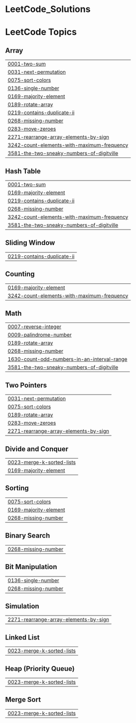 # LeetCode_Solutions
<!---LeetCode Topics Start-->
# LeetCode Topics
## Array
|  |
| ------- |
| [0001-two-sum](https://github.com/santhoshbingi/LeetCode_Solutions/tree/master/0001-two-sum) |
| [0031-next-permutation](https://github.com/santhoshbingi/LeetCode_Solutions/tree/master/0031-next-permutation) |
| [0075-sort-colors](https://github.com/santhoshbingi/LeetCode_Solutions/tree/master/0075-sort-colors) |
| [0136-single-number](https://github.com/santhoshbingi/LeetCode_Solutions/tree/master/0136-single-number) |
| [0169-majority-element](https://github.com/santhoshbingi/LeetCode_Solutions/tree/master/0169-majority-element) |
| [0189-rotate-array](https://github.com/santhoshbingi/LeetCode_Solutions/tree/master/0189-rotate-array) |
| [0219-contains-duplicate-ii](https://github.com/santhoshbingi/LeetCode_Solutions/tree/master/0219-contains-duplicate-ii) |
| [0268-missing-number](https://github.com/santhoshbingi/LeetCode_Solutions/tree/master/0268-missing-number) |
| [0283-move-zeroes](https://github.com/santhoshbingi/LeetCode_Solutions/tree/master/0283-move-zeroes) |
| [2271-rearrange-array-elements-by-sign](https://github.com/santhoshbingi/LeetCode_Solutions/tree/master/2271-rearrange-array-elements-by-sign) |
| [3242-count-elements-with-maximum-frequency](https://github.com/santhoshbingi/LeetCode_Solutions/tree/master/3242-count-elements-with-maximum-frequency) |
| [3581-the-two-sneaky-numbers-of-digitville](https://github.com/santhoshbingi/LeetCode_Solutions/tree/master/3581-the-two-sneaky-numbers-of-digitville) |
## Hash Table
|  |
| ------- |
| [0001-two-sum](https://github.com/santhoshbingi/LeetCode_Solutions/tree/master/0001-two-sum) |
| [0169-majority-element](https://github.com/santhoshbingi/LeetCode_Solutions/tree/master/0169-majority-element) |
| [0219-contains-duplicate-ii](https://github.com/santhoshbingi/LeetCode_Solutions/tree/master/0219-contains-duplicate-ii) |
| [0268-missing-number](https://github.com/santhoshbingi/LeetCode_Solutions/tree/master/0268-missing-number) |
| [3242-count-elements-with-maximum-frequency](https://github.com/santhoshbingi/LeetCode_Solutions/tree/master/3242-count-elements-with-maximum-frequency) |
| [3581-the-two-sneaky-numbers-of-digitville](https://github.com/santhoshbingi/LeetCode_Solutions/tree/master/3581-the-two-sneaky-numbers-of-digitville) |
## Sliding Window
|  |
| ------- |
| [0219-contains-duplicate-ii](https://github.com/santhoshbingi/LeetCode_Solutions/tree/master/0219-contains-duplicate-ii) |
## Counting
|  |
| ------- |
| [0169-majority-element](https://github.com/santhoshbingi/LeetCode_Solutions/tree/master/0169-majority-element) |
| [3242-count-elements-with-maximum-frequency](https://github.com/santhoshbingi/LeetCode_Solutions/tree/master/3242-count-elements-with-maximum-frequency) |
## Math
|  |
| ------- |
| [0007-reverse-integer](https://github.com/santhoshbingi/LeetCode_Solutions/tree/master/0007-reverse-integer) |
| [0009-palindrome-number](https://github.com/santhoshbingi/LeetCode_Solutions/tree/master/0009-palindrome-number) |
| [0189-rotate-array](https://github.com/santhoshbingi/LeetCode_Solutions/tree/master/0189-rotate-array) |
| [0268-missing-number](https://github.com/santhoshbingi/LeetCode_Solutions/tree/master/0268-missing-number) |
| [1630-count-odd-numbers-in-an-interval-range](https://github.com/santhoshbingi/LeetCode_Solutions/tree/master/1630-count-odd-numbers-in-an-interval-range) |
| [3581-the-two-sneaky-numbers-of-digitville](https://github.com/santhoshbingi/LeetCode_Solutions/tree/master/3581-the-two-sneaky-numbers-of-digitville) |
## Two Pointers
|  |
| ------- |
| [0031-next-permutation](https://github.com/santhoshbingi/LeetCode_Solutions/tree/master/0031-next-permutation) |
| [0075-sort-colors](https://github.com/santhoshbingi/LeetCode_Solutions/tree/master/0075-sort-colors) |
| [0189-rotate-array](https://github.com/santhoshbingi/LeetCode_Solutions/tree/master/0189-rotate-array) |
| [0283-move-zeroes](https://github.com/santhoshbingi/LeetCode_Solutions/tree/master/0283-move-zeroes) |
| [2271-rearrange-array-elements-by-sign](https://github.com/santhoshbingi/LeetCode_Solutions/tree/master/2271-rearrange-array-elements-by-sign) |
## Divide and Conquer
|  |
| ------- |
| [0023-merge-k-sorted-lists](https://github.com/santhoshbingi/LeetCode_Solutions/tree/master/0023-merge-k-sorted-lists) |
| [0169-majority-element](https://github.com/santhoshbingi/LeetCode_Solutions/tree/master/0169-majority-element) |
## Sorting
|  |
| ------- |
| [0075-sort-colors](https://github.com/santhoshbingi/LeetCode_Solutions/tree/master/0075-sort-colors) |
| [0169-majority-element](https://github.com/santhoshbingi/LeetCode_Solutions/tree/master/0169-majority-element) |
| [0268-missing-number](https://github.com/santhoshbingi/LeetCode_Solutions/tree/master/0268-missing-number) |
## Binary Search
|  |
| ------- |
| [0268-missing-number](https://github.com/santhoshbingi/LeetCode_Solutions/tree/master/0268-missing-number) |
## Bit Manipulation
|  |
| ------- |
| [0136-single-number](https://github.com/santhoshbingi/LeetCode_Solutions/tree/master/0136-single-number) |
| [0268-missing-number](https://github.com/santhoshbingi/LeetCode_Solutions/tree/master/0268-missing-number) |
## Simulation
|  |
| ------- |
| [2271-rearrange-array-elements-by-sign](https://github.com/santhoshbingi/LeetCode_Solutions/tree/master/2271-rearrange-array-elements-by-sign) |
## Linked List
|  |
| ------- |
| [0023-merge-k-sorted-lists](https://github.com/santhoshbingi/LeetCode_Solutions/tree/master/0023-merge-k-sorted-lists) |
## Heap (Priority Queue)
|  |
| ------- |
| [0023-merge-k-sorted-lists](https://github.com/santhoshbingi/LeetCode_Solutions/tree/master/0023-merge-k-sorted-lists) |
## Merge Sort
|  |
| ------- |
| [0023-merge-k-sorted-lists](https://github.com/santhoshbingi/LeetCode_Solutions/tree/master/0023-merge-k-sorted-lists) |
<!---LeetCode Topics End-->